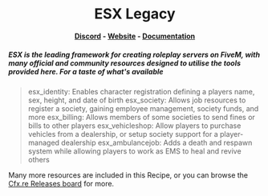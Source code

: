<h1 align='center'>ESX Legacy</a></h1><p align='center'><b><a href='https://discord.gg/cNx6HF9P5J'>Discord</a> - <a href='https://esx-framework.org/'>Website</a> - <a href='https://docs.esx-framework.org/legacy/installation'>Documentation</a></b></h5>

##### ESX is the leading framework for creating roleplay servers on FiveM, with many official and community resources designed to utilise the tools provided here. For a taste of what's available

> esx_identity: Enables character registration defining a players name, sex, height, and date of birth
> esx_society: Allows job resources to register a society, gaining employee management, society funds, and more
> esx_billing: Allows members of some societies to send fines or bills to other players
> esx_vehicleshop: Allow players to purchase vehicles from a dealership, or setup society support for a player-managed dealership
> esx_ambulancejob: Adds a death and respawn system while allowing players to work as EMS to heal and revive others

Many more resources are included in this Recipe, or you can browse the [Cfx.re Releases board](https://forum.cfx.re/tag/esx) for more.

